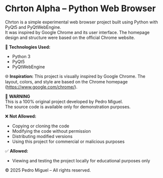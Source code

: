 # Chrton Alpha – Python Web Browser

Chrton is a simple experimental web browser project built using Python with PyQt5 and PyQtWebEngine.  
It was inspired by Google Chrome and its user interface. The homepage design and structure were based on the official Chrome website.

🔧 **Technologies Used:**
- Python 3
- PyQt5
- PyQtWebEngine

🌐 **Inspiration:**
This project is visually inspired by Google Chrome. The layout, colors, and style are based on the Chrome homepage (https://www.google.com/chrome/).

🚫 **WARNING**  
This is a 100% original project developed by Pedro Miguel.  
The source code is available only for demonstration purposes.

❌ **Not Allowed:**
- Copying or cloning the code
- Modifying the code without permission
- Distributing modified versions
- Using this project for commercial or malicious purposes

✅ **Allowed:**
- Viewing and testing the project locally for educational purposes only

© 2025 Pedro Miguel – All rights reserved.
